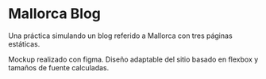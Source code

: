 # Mallorca Blog

Una práctica simulando un blog referido a Mallorca con tres páginas estáticas.

Mockup realizado con figma. Diseño adaptable del sitio basado en flexbox y tamaños de fuente calculadas.
